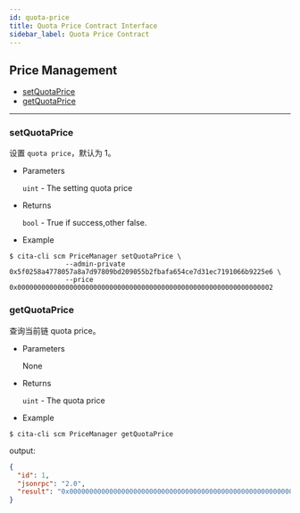 ```yaml
---
id: quota-price
title: Quota Price Contract Interface
sidebar_label: Quota Price Contract
---
```


<h2 class="hover-list">Price Management</h2>

* [setQuotaPrice](#setQuotaPrice)
* [getQuotaPrice](#getQuotaPrice)

***

### setQuotaPrice

设置 `quota price`，默认为 1。

* Parameters

    `uint` - The setting quota price

* Returns

    `bool` - True if success,other false.

* Example

```shell
$ cita-cli scm PriceManager setQuotaPrice \
              --admin-private 0x5f0258a4778057a8a7d97809bd209055b2fbafa654ce7d31ec7191066b9225e6 \
              --price 0x0000000000000000000000000000000000000000000000000000000000000002
```

### getQuotaPrice

查询当前链 quota price。

* Parameters

    None

* Returns

    `uint` - The quota price

* Example

```shell
$ cita-cli scm PriceManager getQuotaPrice
```

output:

```json
{
  "id": 1,
  "jsonrpc": "2.0",
  "result": "0x0000000000000000000000000000000000000000000000000000000000000002"
}
```
